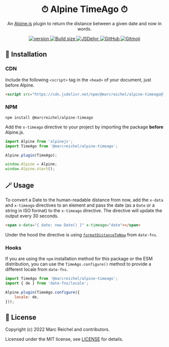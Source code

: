 <h1 align="center">⏱ Alpine TimeAgo ⏱</h1>

<p align="center">
  An <a href="https://alpinejs.dev">Alpine.js</a> plugin to return the distance between a given date and now in words.
</p>

<p align="center">
  <a href="https://www.npmjs.com/package/@marcreichel/alpine-timeago">
    <img src="https://img.shields.io/github/v/tag/marcreichel/alpine-timeago?label=version" alt="version">
  </a>
  <a href="https://www.npmjs.com/package/@marcreichel/alpine-autosize">
    <img src="https://img.badgesize.io/marcreichel/alpine-timeago/main/dist/alpine-timeago.js.svg?compression=gzip&color=green" alt="Build size">
  </a>
  <a href="https://www.jsdelivr.com/package/npm/@marcreichel/alpine-timeago">
    <img src="https://data.jsdelivr.com/v1/package/npm/@marcreichel/alpine-timeago/badge?style=rounded" alt="JSDelivr">
  </a>
  <a href="https://www.npmjs.com/package/@marcreichel/alpine-timeago">
    <img alt="GitHub" src="https://img.shields.io/github/license/marcreichel/alpine-timeago">
  </a>
  <a href="https://gitmoji.dev/">
    <img src="https://img.shields.io/badge/gitmoji-%20😜%20😍-FFDD67.svg" alt="Gitmoji">
  </a>
</p>

## 🚀 Installation

### CDN

Include the following `<script>` tag in the `<head>` of your document, just before Alpine.

```html
<script src="https://cdn.jsdelivr.net/npm/@marcreichel/alpine-timeago@latest/dist/alpine-timeago.min.js" defer></script>
```

### NPM

```shell
npm install @marcreichel/alpine-timeago
```

Add the `x-timeago` directive to your project by importing the package **before** Alpine.js.

```js
import Alpine from 'alpinejs';
import TimeAgo from '@marcreichel/alpine-timeago';

Alpine.plugin(TimeAgo);

window.Alpine = Alpine;
window.Alpine.start();
```

## 🪄 Usage

To convert a Date to the human-readable distance from now, add the `x-data` and `x-timeago` directives to an element and
pass the date (as a `Date` or a string in ISO format) to the `x-timeago` directive. The directive will update the output
every 30 seconds.

```html
<span x-data="{ date: new Date() }" x-timeago="date"></span>
```

Under the hood the directive is using [`formatDistanceToNow`](https://date-fns.org/v2.28.0/docs/formatDistanceToNow)
from `date-fns`.

### Hooks

If you are using the `npm` installation method for this package or the ESM distribution, you can use the
`TimeAgo.configure()` method to provide a different locale from `date-fns`.

```javascript
import TimeAgo from '@marcreichel/alpine-timeago';
import { de } from 'date-fns/locale';

Alpine.plugin(TimeAgo.configure({
    locale: de,
}));
```

## 📄 License

Copyright (c) 2022 Marc Reichel and contributors.

Licensed under the MIT license, see [LICENSE](LICENSE) for details.

